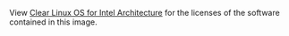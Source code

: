 View [Clear Linux OS for Intel Architecture](https://download.clearlinux.org/current/licenses) for the licenses of the software contained in this image.
